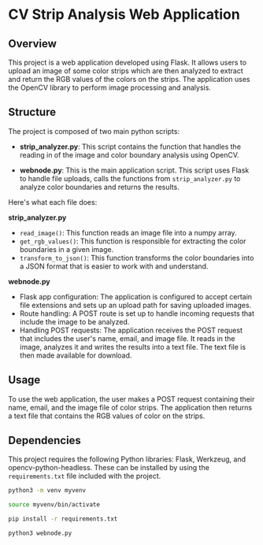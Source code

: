 # CV Strip Analysis Web Application

## Overview

This project is a web application developed using Flask. It allows users to upload an image of some color strips which are then analyzed to extract and return the RGB values of the colors on the strips. The application uses the OpenCV library to perform image processing and analysis.

## Structure

The project is composed of two main python scripts:

- **strip_analyzer.py**: This script contains the function that handles the reading in of the image and color boundary analysis using OpenCV.

- **webnode.py**: This is the main application script. This script uses Flask to handle file uploads, calls the functions from `strip_analyzer.py` to analyze color boundaries and returns the results.

Here's what each file does:

**strip_analyzer.py**
- `read_image()`: This function reads an image file into a numpy array.
- `get_rgb_values()`: This function is responsible for extracting the color boundaries in a given image.
- `transform_to_json()`: This function transforms the color boundaries into a JSON format that is easier to work with and understand.

**webnode.py**
- Flask app configuration: The application is configured to accept certain file extensions and sets up an upload path for saving uploaded images.
- Route handling: A POST route is set up to handle incoming requests that include the image to be analyzed.
- Handling POST requests: The application receives the POST request that includes the user's name, email, and image file. It reads in the image, analyzes it and writes the results into a text file. The text file is then made available for download.

## Usage

To use the web application, the user makes a POST request containing their name, email, and the image file of color strips. The application then returns a text file that contains the RGB values of color on the strips.

## Dependencies
This project requires the following Python libraries: Flask, Werkzeug, and opencv-python-headless. These can be installed by using the `requirements.txt` file included with the project.

```bash
python3 -m venv myvenv

source myvenv/bin/activate

pip install -r requirements.txt

python3 webnode.py
